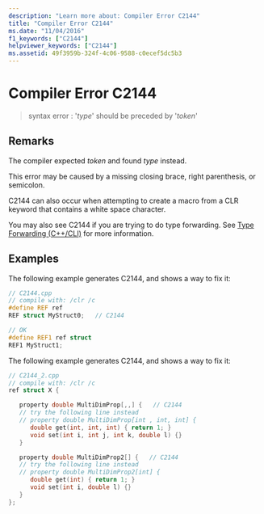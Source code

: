 ```yaml
---
description: "Learn more about: Compiler Error C2144"
title: "Compiler Error C2144"
ms.date: "11/04/2016"
f1_keywords: ["C2144"]
helpviewer_keywords: ["C2144"]
ms.assetid: 49f3959b-324f-4c06-9588-c0ecef5dc5b3
---
```

# Compiler Error C2144

> syntax error : '*type*' should be preceded by '*token*'

## Remarks

The compiler expected *token* and found *type* instead.

This error may be caused by a missing closing brace, right parenthesis, or semicolon.

C2144 can also occur when attempting to create a macro from a CLR keyword that contains a white space character.

You may also see C2144 if you are trying to do type forwarding. See [Type Forwarding (C++/CLI)](../../extensions/type-forwarding-cpp-cli.md) for more information.

## Examples

The following example generates C2144, and shows a way to fix it:

```cpp
// C2144.cpp
// compile with: /clr /c
#define REF ref
REF struct MyStruct0;   // C2144

// OK
#define REF1 ref struct
REF1 MyStruct1;
```

The following example generates C2144, and shows a way to fix it:

```cpp
// C2144_2.cpp
// compile with: /clr /c
ref struct X {

   property double MultiDimProp[,,] {   // C2144
   // try the following line instead
   // property double MultiDimProp[int , int, int] {
      double get(int, int, int) { return 1; }
      void set(int i, int j, int k, double l) {}
   }

   property double MultiDimProp2[] {   // C2144
   // try the following line instead
   // property double MultiDimProp2[int] {
      double get(int) { return 1; }
      void set(int i, double l) {}
   }
};
```
